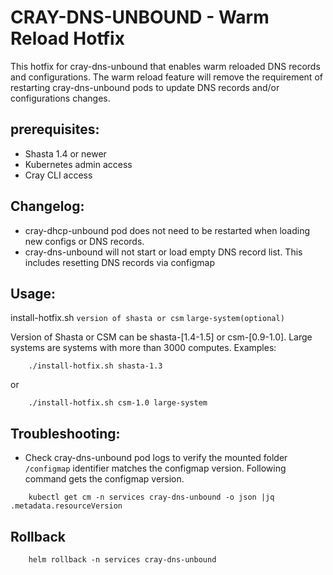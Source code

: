 # CRAY-DNS-UNBOUND - Warm Reload Hotfix

This hotfix for cray-dns-unbound that enables warm reloaded DNS records and configurations.  The warm reload feature will remove the requirement of restarting cray-dns-unbound pods to update DNS records and/or configurations changes.


## prerequisites:
- Shasta 1.4 or newer
- Kubernetes admin access
- Cray CLI access

## Changelog:
- cray-dhcp-unbound pod does not need to be restarted when loading new configs or DNS records.
- cray-dns-unbound will not start or load empty DNS record list.  This includes resetting DNS records via configmap


## Usage:
        
     
install-hotfix.sh `version of shasta or csm` `large-system(optional)`
        

Version of Shasta or CSM can be shasta-[1.4-1.5] or csm-[0.9-1.0].
Large systems are systems with more than 3000 computes.
Examples:
	
	
```
    ./install-hotfix.sh shasta-1.3
```

or
	
```
    ./install-hotfix.sh csm-1.0 large-system
```
       
       
       
## Troubleshooting:
- Check cray-dns-unbound pod logs to verify the mounted folder `/configmap` identifier matches the configmap version.  Following command gets the configmap version.
```
    kubectl get cm -n services cray-dns-unbound -o json |jq .metadata.resourceVersion
```

## Rollback

```
	helm rollback -n services cray-dns-unbound

```